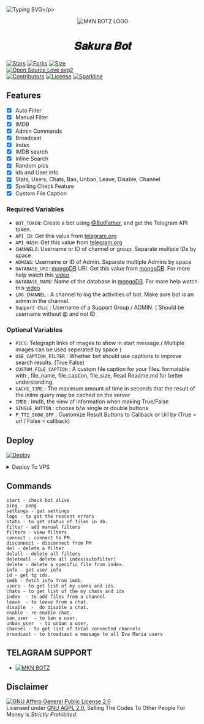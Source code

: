 ![Typing SVG](https://readme-typing-svg.herokuapp.com/?lines=𝗪𝗘𝗟𝗖𝗢𝗠+𝗧𝗢+𝑺𝑨𝑲𝑼𝑹𝑨+𝑩𝑶𝑻!;𝗖𝗥𝗘𝗔𝗧𝗘𝗗+𝗕𝗬+𝑻𝑬𝑨𝑴+𝑺𝑨𝑲𝑼𝑹𝑨+𝑩𝑶𝑻!;𝗔+𝗦𝗜𝗠𝗣𝗟𝗘+𝗧𝗚+𝗔𝗨𝗧𝗢𝗙𝗜𝗟𝗧𝗘𝗥+𝗕𝗢𝗧!)</p>
<p align="center">
  <img src="https://telegra.ph/file/4ebcf03c6c90fbe7021dc.jpg" alt="MKN BOTZ LOGO">
</p>
<h1 align="center">
  <b> 𝑺𝒂𝒌𝒖𝒓𝒂 𝑩𝒐𝒕</b>
</h1>

[![Stars](https://img.shields.io/github/stars/nezukotanji/tanjiro?style=flat-square&color=yellow)](https://github.com/nezukotanji/tanjiro/stargazers)
[![Forks](https://img.shields.io/github/forks/nezukotanji/tanjiro?style=flat-square&color=orange)](https://github.com/nezukotanji/tanjiro/fork)
[![Size](https://img.shields.io/github/repo-size/MrMKN/PROFESSOR-BOT?style=flat-square&color=green)]([https://github.com/nezukotanji/tanjiro)   
[![Open Source Love svg2](https://badges.frapsoft.com/os/v2/open-source.svg?v=103)](https://github.com/nezukotanji/tanjiro)   
[![Contributors](https://img.shields.io/github/contributors/nezukotanji/tanjiro?style=flat-square&color=green)](https://github.com/MrMKN/PROFESSOR-BOT/graphs/contributors)
[![License](https://img.shields.io/badge/License-AGPL-blue)](https://github.com/nezukotanji/tanjiro/blob/main/LICENSE)
[![Sparkline](https://stars.medv.io/nezukotanji/tanjiro.svg)](https://stars.medv.io/nezukotanji/tanjiro)



## Features

- [x] Auto Filter
- [x] Manual Filter
- [x] IMDB
- [x] Admin Commands
- [x] Broadcast
- [x] Index
- [x] IMDB search
- [x] Inline Search
- [x] Random pics
- [x] ids and User info 
- [x] Stats, Users, Chats, Ban, Unban, Leave, Disable, Channel
- [x] Spelling Check Feature
- [x] Custom File Caption

### Required Variables
* `BOT_TOKEN`: Create a bot using [@BotFather](https://telegram.dog/BotFather), and get the Telegram API token.
* `API_ID`: Get this value from [telegram.org](https://my.telegram.org/apps)
* `API_HASH`: Get this value from [telegram.org](https://my.telegram.org/apps)
* `CHANNELS`: Username or ID of channel or group. Separate multiple IDs by space
* `ADMINS`: Username or ID of Admin. Separate multiple Admins by space
* `DATABASE_URI`: [mongoDB](https://www.mongodb.com) URI. Get this value from [mongoDB](https://www.mongodb.com). For more help watch this [video](https://youtu.be/1G1XwEOnxxo)
* `DATABASE_NAME`: Name of the database in [mongoDB](https://www.mongodb.com). For more help watch this [video](https://youtu.be/1G1XwEOnxxo)
* `LOG_CHANNEL` : A channel to log the activities of bot. Make sure bot is an admin in the channel.
* `Support Chat` : Username of a Support Group / ADMIN. ( Should be username without @ and not ID
### Optional Variables
* `PICS`: Telegraph links of images to show in start message.( Multiple images can be used seperated by space )
* `USE_CAPTION_FILTER` : Whether bot should use captions to improve search results. (True False)
* `CUSTOM_FILE_CAPTION` : A custom file caption for your files. formatable with , file_name, file_caption, file_size, Read Readme.md for better understanding
* `CACHE_TIME` : The maximum amount of time in seconds that the result of the inline query may be cached on the server
* `IMDB` : Imdb, the view of information when making True/False
* `SINGLE_BUTTON` : choose b/w single or double buttons 
* `P_TTI_SHOW_OFF` : Customize Result Buttons to Callback or Url by (True = url / False = callback)


## Deploy

[![Deploy](https://www.herokucdn.com/deploy/button.svg)](https://heroku.com/deploy?template=https://github.com/MrMKN/PROFESSOR-BOT)

</a>
</p>
</details>
<details><summary>Deploy To VPS</summary>
<p>
<pre>
git clone https://github.com/nezukotanji/tanjiro
# Install Packages
pip3 install -r requirements.txt
Edit info.py with variables as given below then run bot
python3 bot.py
</pre>
</p>
</details>



## Commands
```
start - check bot alive
ping - pong
settings - get settings 
logs - to get the rescent errors
stats - to get status of files in db.
filter - add manual filters
filters - view filters
connect - connect to PM.
disconnect - disconnect from PM
del - delete a filter
delall - delete all filters
deleteall - delete all index(autofilter)
delete - delete a specific file from index.
info - get user info
id - get tg ids.
imdb - fetch info from imdb.
users - to get list of my users and ids.
chats - to get list of the my chats and ids 
index  - to add files from a channel
leave  - to leave from a chat.
disable  -  do disable a chat.
enable - re-enable chat.
ban_user  - to ban a user.
unban_user  - to unban a user.
channel - to get list of total connected channels
broadcast - to broadcast a message to all Eva Maria users
```

## TELAGRAM SUPPORT 

* [![MKN BOTZ](https://img.shields.io/static/v1?label=MKN&message=BOTZ&color=critical)](https://t.me/mkn_bots_updates)

## Disclaimer
[![GNU Affero General Public License 2.0](https://www.gnu.org/graphics/agplv3-155x51.png)](https://www.gnu.org/licenses/agpl-3.0.en.html#header)    
Licensed under [GNU AGPL 2.0.](https://github.com/EvamariaTG/evamaria/blob/master/LICENSE)
Selling The Codes To Other People For Money Is *Strictly Prohibited*.

